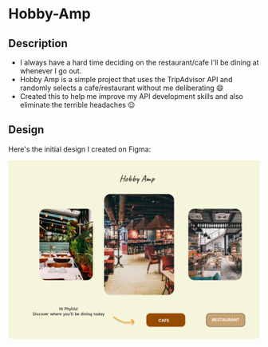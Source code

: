 # Hobby-Amp

## Description
- I always have a hard time deciding on the restaurant/cafe I'll be dining at whenever I go out. 
- Hobby Amp is a simple project that uses the TripAdvisor API and randomly selects a cafe/restaurant without me deliberating :smile: 
- Created this to help me improve my API development skills and also eliminate the terrible headaches 😌

## Design
Here's the initial design I created on Figma:

![HobbyAmp Design](assets/images/Hobby_Amp_Design.png)
